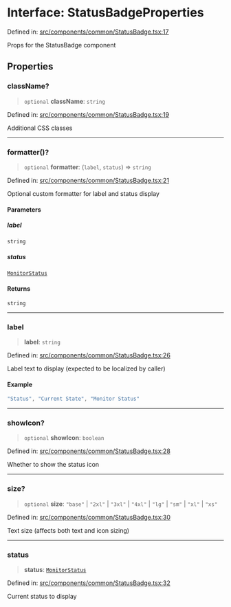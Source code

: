 # Interface: StatusBadgeProperties

Defined in: [src/components/common/StatusBadge.tsx:17](https://github.com/Nick2bad4u/Uptime-Watcher/blob/8a1973382d5fe14c52996ecda381894eb7ecd4a6/src/components/common/StatusBadge.tsx#L17)

Props for the StatusBadge component

## Properties

### className?

> `optional` **className**: `string`

Defined in: [src/components/common/StatusBadge.tsx:19](https://github.com/Nick2bad4u/Uptime-Watcher/blob/8a1973382d5fe14c52996ecda381894eb7ecd4a6/src/components/common/StatusBadge.tsx#L19)

Additional CSS classes

***

### formatter()?

> `optional` **formatter**: (`label`, `status`) => `string`

Defined in: [src/components/common/StatusBadge.tsx:21](https://github.com/Nick2bad4u/Uptime-Watcher/blob/8a1973382d5fe14c52996ecda381894eb7ecd4a6/src/components/common/StatusBadge.tsx#L21)

Optional custom formatter for label and status display

#### Parameters

##### label

`string`

##### status

[`MonitorStatus`](../../../../../shared/types/type-aliases/MonitorStatus.md)

#### Returns

`string`

***

### label

> **label**: `string`

Defined in: [src/components/common/StatusBadge.tsx:26](https://github.com/Nick2bad4u/Uptime-Watcher/blob/8a1973382d5fe14c52996ecda381894eb7ecd4a6/src/components/common/StatusBadge.tsx#L26)

Label text to display (expected to be localized by caller)

#### Example

```ts
"Status", "Current State", "Monitor Status"
```

***

### showIcon?

> `optional` **showIcon**: `boolean`

Defined in: [src/components/common/StatusBadge.tsx:28](https://github.com/Nick2bad4u/Uptime-Watcher/blob/8a1973382d5fe14c52996ecda381894eb7ecd4a6/src/components/common/StatusBadge.tsx#L28)

Whether to show the status icon

***

### size?

> `optional` **size**: `"base"` \| `"2xl"` \| `"3xl"` \| `"4xl"` \| `"lg"` \| `"sm"` \| `"xl"` \| `"xs"`

Defined in: [src/components/common/StatusBadge.tsx:30](https://github.com/Nick2bad4u/Uptime-Watcher/blob/8a1973382d5fe14c52996ecda381894eb7ecd4a6/src/components/common/StatusBadge.tsx#L30)

Text size (affects both text and icon sizing)

***

### status

> **status**: [`MonitorStatus`](../../../../../shared/types/type-aliases/MonitorStatus.md)

Defined in: [src/components/common/StatusBadge.tsx:32](https://github.com/Nick2bad4u/Uptime-Watcher/blob/8a1973382d5fe14c52996ecda381894eb7ecd4a6/src/components/common/StatusBadge.tsx#L32)

Current status to display

